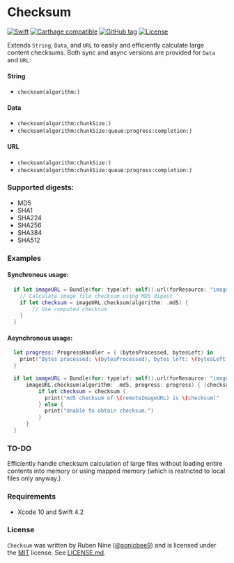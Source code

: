 # Checksum

[![Swift](https://img.shields.io/badge/swift-3-orange.svg?style=flat)](https://developer.apple.com/swift/)
[![Carthage compatible](https://img.shields.io/badge/Carthage-compatible-4BC51D.svg?style=flat)](https://github.com/Carthage/Carthage)
[![GitHub tag](https://img.shields.io/github/tag/rnine/CryptoHash.svg)](https://github.com/rnine/CryptoHash)
[![License](https://img.shields.io/github/license/mashape/apistatus.svg)](https://github.com/rnine/CryptoHash/blob/develop/LICENSE.md)

Extends `String`, `Data`, and `URL` to easily and efficiently calculate large content checksums. Both sync and async versions are provided for `Data` and `URL`:

#### String

- `checksum(algorithm:)`

#### Data

- `checksum(algorithm:chunkSize:)`
- `checksum(algorithm:chunkSize:queue:progress:completion:)`

#### URL

- `checksum(algorithm:chunkSize:)`
- `checksum(algorithm:chunkSize:queue:progress:completion:)`

### Supported digests:

- MD5
- SHA1
- SHA224
- SHA256
- SHA384
- SHA512


### Examples

#### Synchronous usage:

```swift
  if let imageURL = Bundle(for: type(of: self)).url(forResource: "image", withExtension: "jpg") {
    // Calculate image file checksum using MD5 digest
    if let checksum = imageURL.checksum(algorithm: .md5) {
        // Use computed checksum
    }
  }
```

#### Asynchronous usage:

```swift
  let progress: ProgressHandler = { (bytesProcessed, bytesLeft) in
    print("Bytes processed: \(bytesProcessed), bytes left: \(bytesLeft)"
  }

  if let imageURL = Bundle(for: type(of: self)).url(forResource: "image", withExtension: "jpg") {
      imageURL.checksum(algorithm: .md5, progress: progress) { (checksum) in
          if let checksum = checksum {
            print("md5 checksum of \(remoteImageURL) is \(checksum)"
          } else {
            print("Unable to obtain checksum.")
          }
      }
  }
```

### TO-DO

Efficiently handle checksum calculation of large files without loading entire contents into memory or using mapped memory (which is restricted to local files only anyway.)

### Requirements

- Xcode 10 and Swift 4.2

### License

`Checksum` was written by Ruben Nine ([@sonicbee9](https://twitter.com/sonicbee9)) and is licensed under the [MIT](http://opensource.org/licenses/MIT) license. See [LICENSE.md](LICENSE.md).
